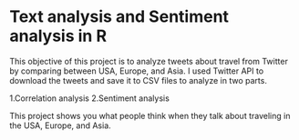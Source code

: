 # Text analysis and Sentiment analysis in R
This objective of this project is to analyze tweets about travel from Twitter by comparing between USA, Europe, and Asia. I used Twitter API to download the tweets and save it to CSV files to analyze in two parts.

  1.Correlation analysis
  2.Sentiment analysis

This project shows you what people think when they talk about traveling in the USA, Europe, and Asia.
